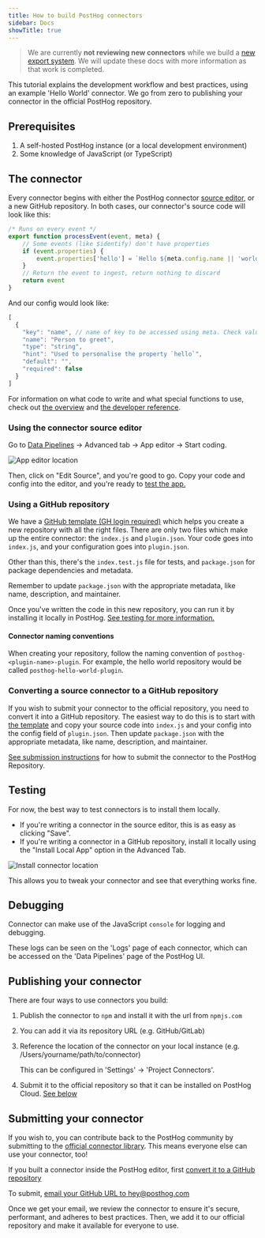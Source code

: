 ```yaml
---
title: How to build PostHog connectors
sidebar: Docs
showTitle: true
---
```


> We are currently **not reviewing new connectors** while we build a [new export system](https://github.com/PostHog/posthog/issues/15997). We will update these docs with more information as that work is completed. 

This tutorial explains the development workflow and best practices, using an example 'Hello World' connector. We go from zero to publishing your connector in the official PostHog repository.

## Prerequisites

1. A self-hosted PostHog instance (or a local development environment)
1. Some knowledge of JavaScript (or TypeScript)

## The connector

Every connector begins with either the PostHog connector [source editor](#using-the-plugin-source-editor), or a new GitHub repository. In both cases, our connector's source code will look like this:

```js
/* Runs on every event */
export function processEvent(event, meta) {
    // Some events (like $identify) don't have properties
    if (event.properties) {
        event.properties['hello'] = `Hello ${meta.config.name || 'world'}`
    }
    // Return the event to ingest, return nothing to discard  
    return event
}
```

And our config would look like:

```js
[
  {
    "key": "name", // name of key to be accessed using meta. Check value using `meta.config.name`
    "name": "Person to greet",
    "type": "string",
    "hint": "Used to personalise the property `hello`",
    "default": "",
    "required": false
  }
]
```

For information on what code to write and what special functions to use, check out [the overview](/docs/apps/build) and [the developer reference](/docs/apps/build/reference).

### Using the connector source editor

Go to [Data Pipelines](https://app.posthog.com/apps) -> Advanced tab -> App editor -> Start coding.

![App editor location](https://res.cloudinary.com/dmukukwp6/image/upload/v1710055416/posthog.com/contents/images/plugins/plugin-editor-location.png)

Then, click on "Edit Source", and you're good to go. Copy your code and config into the editor, and you're ready to [test the app.](#testing)

### Using a GitHub repository

We have a [GitHub template (GH login required)](https://github.com/PostHog/posthog-plugin-starter-kit/generate) which helps you create a new repository with all the right files. There are only two files which make up the entire connector: the `index.js` and `plugin.json`. Your code goes into `index.js`, and your configuration goes into `plugin.json`.

Other than this, there's the `index.test.js` file for tests, and `package.json` for package dependencies and metadata.

Remember to update `package.json` with the appropriate metadata, like name, description, and maintainer.

Once you've written the code in this new repository, you can run it by installing it locally in PostHog. [See testing for more information.](#testing)

#### Connector naming conventions

When creating your repository, follow the naming convention of `posthog-<plugin-name>-plugin`. For example, the hello world  repository would be called `posthog-hello-world-plugin`.

### Converting a source connector to a GitHub repository

If you wish to submit your connector to the official repository, you need to convert it into a GitHub repository. The easiest way to do this is to start with [the template](https://github.com/PostHog/posthog-plugin-starter-kit/generate) and copy your source code into `index.js` and your config into the config field of `plugin.json`. Then update `package.json` with the appropriate metadata, like name, description, and maintainer.

[See submission instructions](#submitting-your-plugin) for how to submit the connector to the PostHog Repository.

## Testing

For now, the best way to test connectors is to install them locally. 

- If you're writing a connector in the source editor, this is as easy as clicking "Save".
- If you're writing a connector in a GitHub repository, install it locally using the "Install Local App" option in the Advanced Tab.

![Install connector location](https://res.cloudinary.com/dmukukwp6/image/upload/v1710055416/posthog.com/contents/images/plugins/install-plugin-location.png)

This allows you to tweak your connector and see that everything works fine.

## Debugging

Connector can make use of the JavaScript `console` for logging and debugging. 

These logs can be seen on the 'Logs' page of each connector, which can be accessed on the 'Data Pipelines' page of the PostHog UI.

## Publishing your connector

There are four ways to use connectors you build:

1. Publish the connector to `npm` and install it with the url from `npmjs.com` 
1. You can add it via its repository URL (e.g. GitHub/GitLab)
1. Reference the location of the connector on your local instance (e.g. /Users/yourname/path/to/connector)  

    This can be configured in 'Settings' -> 'Project Connectors'.
1. Submit it to the official repository so that it can be installed on PostHog Cloud. [See below](#submitting-your-plugin) 

## Submitting your connector

If you wish to, you can contribute back to the PostHog community by submitting to the [official connector library](/cdp). This means everyone else can use your connector, too!

If you built a connector inside the PostHog editor, first [convert it to a GitHub repository](#converting-a-source-plugin-to-a-github-repository)

To submit, [email your GitHub URL to hey@posthog.com](mailto:hey@posthog.com?subject=Submit%20Plugin%20to%20Repository&body=Plugin%20GitHub%20link%3A)

Once we get your email, we review the connector to ensure it's secure, performant, and adheres to best practices. Then, we add it to our official repository and make it available for everyone to use.
